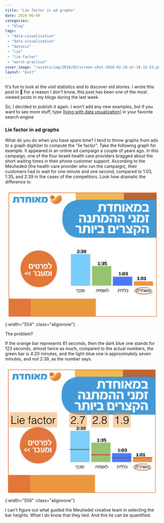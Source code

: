 ```yaml
---
title: "Lie factor in ad graphs"
date: 2020-06-09
categories: 
 - "blog"
tags: 
 - "data-visualisation"
 - "data-visualization"
 - "dataviz"
 - "lie"
 - "lie-factor"
 - "worst-practice"
cover_image: "/assets/img/2018/02/screen-shot-2018-02-16-at-18-32-53.png"
layout: "post"
---
```


It's fun to look at the visit statistics and to discover old stories. I wrote this post in  For a reason I don't know, this post has been one of the most viewed posts in my blogs during the last week. 

So, I decided to publish it again. I won't add any new examples, but if you want to see more stuff, type [[lying with data visualization](https://duckduckgo.com/?q=lying+with+data+visualization)] in your favorite search engine

### Lie factor in ad graphs


What do you do when you have spare time? I tend to throw graphs from ads to a graph digitizer to compute the "lie factor". Take the following graph for example. It appeared in an online ad campaign a couple of years ago. In this campaign, one of the four Israeli health care providers bragged about the short waiting times in their phone customer support. According to the Meuheded (the health care provider who run the campaign), their customers had to wait for one minute and one second, compared to 1:03, 1:35, and 2:39 in the cases of the competitors. Look how dramatic the difference is:


![Screen Shot 2018-02-16 at 18.34.38](/assets/img/2018/02/screen-shot-2018-02-16-at-18-34-38.png){:width="554" :class="alignnone"}


The problem?


If the orange bar represents 61 seconds, then the dark blue one stands for 123 seconds, almost twice as much, compared to the actual numbers, the green bar is 4:20 minutes, and the light-blue one is approximately seven minutes, and not 2:39, as the number says.


![Screen Shot 2018-02-16 at 18.32.53](/assets/img/2018/02/screen-shot-2018-02-16-at-18-32-53.png){:width="556" :class="alignnone"}


I can't figure out what guided the Meuhedet creative team in selecting the bar heights. What I do know that they lied. And this lie can be quantified.


 


 


 
